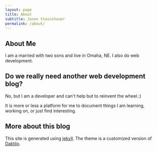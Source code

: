 ```yaml
---
layout: page
title: About
subtitle: Jason Steinshouer
permalink: /about/
---
```


## **About Me**

I am a married with two sons and live in Omaha, NE. I also do web development. 

## **Do we really need another web development blog?**

No, but I am a developer and can't help but to reinvent the wheel.:)

It is more or less a platform for me to document things I am learning, working on, or just find interesting.

## **More about this blog**

This site is generated using [jekyll](http://jekyllrb.com). The theme is a customized version of [Daktilo](http://daktilo.github.io/).


